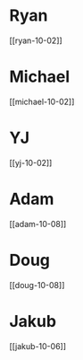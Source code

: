# Ryan
[[ryan-10-02]]


# Michael
[[michael-10-02]]


# YJ
[[yj-10-02]]


# Adam
[[adam-10-08]]


# Doug
[[doug-10-08]]


# Jakub
[[jakub-10-06]]
